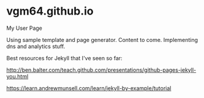 vgm64.github.io
===============

My User Page

Using sample template and page generator. Content to come. Implementing dns and analytics stuff.

Best resources for Jekyll that I've seen so far:

http://ben.balter.com/teach.github.com/presentations/github-pages-jekyll-you.html

https://learn.andrewmunsell.com/learn/jekyll-by-example/tutorial
